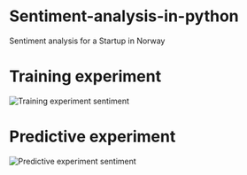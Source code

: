 # Sentiment-analysis-in-python
Sentiment analysis for a Startup in Norway

# Training experiment
![Training experiment sentiment](https://1341ta-db3pap001.files.1drv.com/y4mMNR4k7eo8523wL6ljcabNasqIRB2MKw3UMicng_NkgaqPXWpF9rplbpDv6Peq2D2UfIQosWHruHwSl8EVzJtep8nU9PCRovq1qrWyK-SAjJKQv4pLslNgL_5Vb-v-5Sesm_FU4b32-Goo4jh8Mkt-ZCfZpnYYK_4WIpoO5Vwe3CY0gyiTewnV6wXfgqrty_a7hN0AZePC00HngHlbPiWjg)

# Predictive experiment
![Predictive experiment sentiment](https://1n48ta-db3pap001.files.1drv.com/y4mcWCjS6CI-8-NRfxe7xn94gxodzqKSbwmj6PZn-0QmxGzvUgPJiLd8HeiJgRAqZfe5qVHoLeo_grIUQ5Awz24qnE21QLLuT53EvnhrG4xSSfqDaiJEp00Bdu_flkV3hpNOQysf3ojBN6hKnkgGgplaPLIpsgqvJFZRWgxmSBvs41iFpi4q_5FZct0LkS0Ujb0lnR00iHOwxpjAN9v22pFzw)
